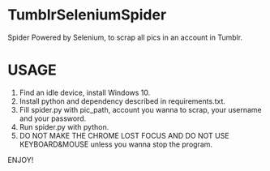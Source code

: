 # TumblrSeleniumSpider
Spider Powered by Selenium, to scrap all pics in an account in Tumblr.

# USAGE
1. Find an idle device, install Windows 10.
2. Install python and dependency described in requirements.txt.
3. Fill spider.py with pic_path, account you wanna to scrap, your username and your password.
4. Run spider.py with python.
5. DO NOT MAKE THE CHROME LOST FOCUS AND DO NOT USE KEYBOARD&MOUSE unless you wanna stop the program.

ENJOY!
